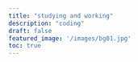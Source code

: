```yaml
---
title: "studying and working"
description: "coding"
draft: false
featured_image: '/images/bg01.jpg'
toc: true
---
```


